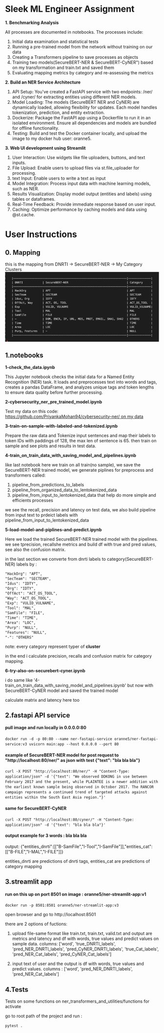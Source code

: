 
# Sleek ML Engineer Assignment

**1. Benchmarking Analysis**

All processes are documented in notebooks. The processes include:
1. Initial data examination and statistical tests
2. Running a pre-trained model from the network without training on our data
3. Creating a Transformers pipeline to save processes as objects
4. Training two models(SecureBERT-NER & SecureBERT-CyNER") based on my transformation and train.txt and saved them
5. Evaluating mapping metrics by category and re-assessing the metrics

**2. Build an NER Service Architecture**

1. API Setup: You've created a FastAPI service with two endpoints: /ner/ and /cyner/ for extracting entities using different NER models.
3. Model Loading: The models (SecureBERT NER and CyNER) are dynamically loaded, allowing flexibility for updates. Each model handles tokenization, prediction, and entity extraction.
4. Dockerize: Package the FastAPI app using a Dockerfile to run it in an isolated environment. Ensure all dependencies and models are bundled for offline functionality.
5. Testing: Build and test the Docker container locally, and upload the image to my docker hub user: oranne5.

**3. Web UI development using Streamlit** 

1. User Interaction: Use widgets like file uploaders, buttons, and text inputs.
2. File Upload: Enable users to upload files via st.file_uploader for processing.
3. text Input: Enable users to write a text as input
4. Model Integration: Process input data with machine learning models, such as NER.
5. Results Visualization: Display model output (entities and labels) using tables or dataframes.
6. Real-Time Feedback: Provide immediate response based on user input.
7. Caching: Optimize performance by caching models and data using @st.cache.

# User Instructions

## 0. Mapping
this is the mapping from DNRTI -> SecureBERT-NER -> My Category Clusters
![alt text](map_image.png)

## 1.notebooks

**1-check_the_data.ipynb**

This Jupyter notebook checks the initial data for a Named Entity Recognition (NER) task. It loads and preprocesses text into words and tags, creates a pandas DataFrame, and analyzes unique tags and token lengths to ensure data quality before further processing.

**2-cybersecurity_ner_pre_trained_model.ipynb**

Test my data on this code: [https://github.com/PriyankaMohan94/cybersecurity-ner/ on my data](https://github.com/PriyankaMohan94/cybersecurity-ner/blob/main/cybersecurity_ner.ipynb)

**3-train-on-sample-with-labeled-and-tokenized.ipynb**

Prepare the raw data and Tokenize input sentences and map their labels to token IDs with paddings of 128, the max len of sentence is 65. then train on sample and see plots and results in test data.

**4-train_on_train_data_with_saving_model_and_pipelines.ipynb**

like last notebook here we train on all train(no sample), we save the SecureBERT-NER trained model, we generate piplines for preprocess and transformers called:
1. pipeline_from_predictions_to_labels
2. pipeline_from_organized_data_to_lentokenized_data
3. pipeline_from_input_to_lentokenized_data
that help do more simple and efficients processes

we see the recall, precision and latency on test data, we also build pipeline from input text to prdeict labels with pipeline_from_input_to_lentokenized_data

**5-load-model-and-piplines-and-predict.ipynb**

Here we load the trained SecureBERT-NER trained model with the pipelines.
we see tprecision, recallshe  metrics and build df with true and pred values, see also the confusion matrix.

in the last section we converte from dnrti labels to category(SecureBERT-NER) labels by :

    "HackOrg": "APT",
    "SecTeam": "SECTEAM",
    "Idus": "IDTY",
    "Org": "IDTY",
    "OffAct": "ACT_OS_TOOL",
    "Way": "ACT_OS_TOOL",
    "Exp": "VULID_VULNAME",
    "Tool": "MAL",
    "SamFile": "FILE",
    "Time": "TIME",
    "Area": "LOC",
    "Purp": "NULL",
    "Features": "NULL",
    "-": "OTHERS" 

note: every category represent typer of **cluster**

in the end i calculate precision, recalls and confusion matrix for category mapping.

**6-try-also-on-securebert-cyner.ipynb**

i do same like '4-train_on_train_data_with_saving_model_and_pipelines.ipynb' but now with SecureBERT-CyNER model and saved the trained model

calculate matrix and latency here too

## 2.fastapi API service

#### pull image and run locally in 0.0.0.0:80
`docker run -d -p 80:80 --name ner-fastapi-service oranne5/ner-fastapi-service:v3 uvicorn main:app --host 0.0.0.0 --port 80`


#### example of SecureBERT-NER model for post request to "http://localhost:80/ner/" as json with test {"text": "bla bla bla"}

`curl -X POST "http://localhost:80/ner/" -H "Content-Type: application/json" -d '{"text": "We observed DDKONG in use between February 2017 and the present, while PLAINTEE is a newer addition with the earliest known sample being observed in October 2017. The RANCOR campaign represents a continued trend of targeted attacks against entities within the South East Asia region."}'`

#### same for SecureBERT-CyNER
`curl -X POST "http://localhost:80/cyner/" -H "Content-Type: application/json" -d '{"text": "bla bla bla"}'`

#### output example for 3 words : bla bla bla 

output:
{"entities_dnrti":[["B-SamFile","I-Tool","I-SamFile"]],"entities_cat":[["B-FILE","I-MAL","I-FILE"]]}

entities_dnrti are predictions of dnrti tags,
entities_cat are predictions of category mapping

## 3.streamlit app

#### run on this up on port 8501 on image :  oranne5/ner-streamlit-app:v1

`docker run -p 8501:8501 oranne5/ner-streamlit-app:v3`

open browser and go to http://localhost:8501


there are 2 options of fuctions: 
1. upload file-same format like train.txt, train.txt, valid.txt and output are metrics and latency and df with words, true values and predict values on sample data. 
columns: ['word', 'true_DNRTI_labels', 'pred_NER_DNRTI_labels', 'pred_CyNER_DNRTI_labels', 'true_Cat_labels', 'pred_NER_Cat_labels', 'pred_CyNER_Cat_labels'] 

2. input text of user and the output is df with words, true values and predict values.
columns : ['word', 'pred_NER_DNRTI_labels', 'pred_NER_Cat_labels']


## 4.Tests

Tests on some functions on ner_transformers_and_utilities/functions for activate

go to root path of the project and run : 

`pytest .`
